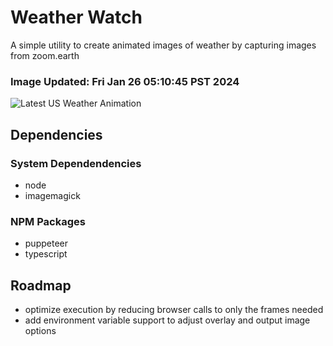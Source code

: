 # Weather Watch

A simple utility to create animated images of weather by capturing images from zoom.earth

### Image Updated: Fri Jan 26 05:10:45 PST 2024

![Latest US Weather Animation](animations/2024-01-26.webp)

## Dependencies
### System Dependendencies
* node
* imagemagick
### NPM Packages
* puppeteer
* typescript

## Roadmap
* optimize execution by reducing browser calls to only the frames needed
* add environment variable support to adjust overlay and output image options
